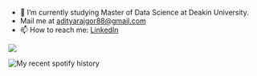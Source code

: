 

- 🔭 I’m currently studying Master of Data Science at Deakin University.
- Mail me at adityarajgor88@gmail.com
- 📫 How to reach me: [LinkedIn](https://www.linkedin.com/in/aditya-rajgor/)


![](https://komarev.com/ghpvc/?username=aditya-rajgor&label=Profile-hits&color=blueviolet)

![My recent spotify history](https://spotify-recently-played-readme.vercel.app/api?user=mut5rkxxzpqpc2b14mvt25nj0&unique=true&count=3)
